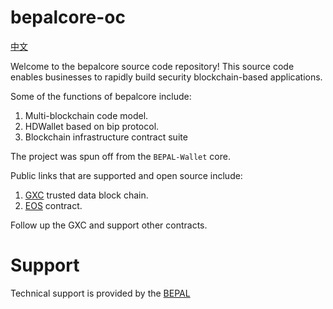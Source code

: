 # bepalcore-oc

[中文](README-CN.md)

Welcome to the bepalcore source code repository! This source code enables businesses to rapidly build security blockchain-based applications.

Some of the functions of bepalcore include:

1. Multi-blockchain code model.
1. HDWallet based on bip protocol.
1. Blockchain infrastructure contract suite

The project was spun off from the `BEPAL-Wallet` core.

Public links that are supported and open source include:

1. [GXC](https://github.com/gxchain/gxb-core/) trusted data block chain.
1. [EOS](https://github.com/EOSIO/eos) contract.

Follow up the GXC and support other contracts.

# Support

Technical support is provided by the [BEPAL](https://www.bepal.pro/)
